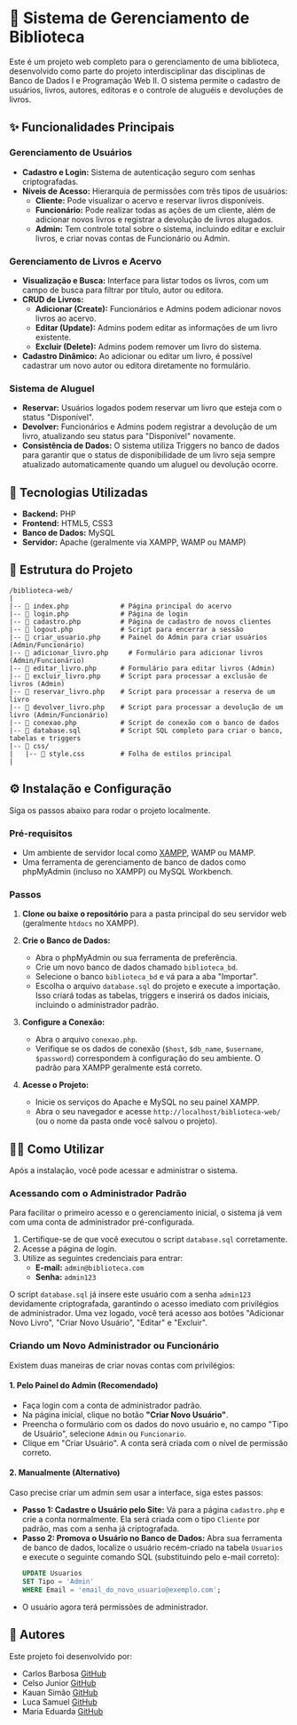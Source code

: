
# 📖 Sistema de Gerenciamento de Biblioteca

Este é um projeto web completo para o gerenciamento de uma biblioteca, desenvolvido como parte do projeto interdisciplinar das disciplinas de Banco de Dados I e Programação Web II. O sistema permite o cadastro de usuários, livros, autores, editoras e o controle de aluguéis e devoluções de livros.

## ✨ Funcionalidades Principais

### Gerenciamento de Usuários

  - **Cadastro e Login:** Sistema de autenticação seguro com senhas criptografadas.
  - **Níveis de Acesso:** Hierarquia de permissões com três tipos de usuários:
      - **Cliente:** Pode visualizar o acervo e reservar livros disponíveis.
      - **Funcionário:** Pode realizar todas as ações de um cliente, além de adicionar novos livros e registrar a devolução de livros alugados.
      - **Admin:** Tem controle total sobre o sistema, incluindo editar e excluir livros, e criar novas contas de Funcionário ou Admin.

### Gerenciamento de Livros e Acervo

  - **Visualização e Busca:** Interface para listar todos os livros, com um campo de busca para filtrar por título, autor ou editora.
  - **CRUD de Livros:**
      - **Adicionar (Create):** Funcionários e Admins podem adicionar novos livros ao acervo.
      - **Editar (Update):** Admins podem editar as informações de um livro existente.
      - **Excluir (Delete):** Admins podem remover um livro do sistema.
  - **Cadastro Dinâmico:** Ao adicionar ou editar um livro, é possível cadastrar um novo autor ou editora diretamente no formulário.

### Sistema de Aluguel

  - **Reservar:** Usuários logados podem reservar um livro que esteja com o status "Disponível".
  - **Devolver:** Funcionários e Admins podem registrar a devolução de um livro, atualizando seu status para "Disponível" novamente.
  - **Consistência de Dados:** O sistema utiliza Triggers no banco de dados para garantir que o status de disponibilidade de um livro seja sempre atualizado automaticamente quando um aluguel ou devolução ocorre.

## 🚀 Tecnologias Utilizadas

  - **Backend:** PHP
  - **Frontend:** HTML5, CSS3
  - **Banco de Dados:** MySQL
  - **Servidor:** Apache (geralmente via XAMPP, WAMP ou MAMP)

## 📂 Estrutura do Projeto

```
/biblioteca-web/
|
|-- 📄 index.php             # Página principal do acervo
|-- 📄 login.php             # Página de login
|-- 📄 cadastro.php          # Página de cadastro de novos clientes
|-- 📄 logout.php            # Script para encerrar a sessão
|-- 📄 criar_usuario.php     # Painel do Admin para criar usuários (Admin/Funcionário)
|-- 📄 adicionar_livro.php     # Formulário para adicionar livros (Admin/Funcionário)
|-- 📄 editar_livro.php      # Formulário para editar livros (Admin)
|-- 📄 excluir_livro.php     # Script para processar a exclusão de livros (Admin)
|-- 📄 reservar_livro.php    # Script para processar a reserva de um livro
|-- 📄 devolver_livro.php    # Script para processar a devolução de um livro (Admin/Funcionário)
|-- 📄 conexao.php           # Script de conexão com o banco de dados
|-- 📄 database.sql          # Script SQL completo para criar o banco, tabelas e triggers
|-- 📂 css/
|   |-- 📄 style.css         # Folha de estilos principal
|
```

## ⚙️ Instalação e Configuração

Siga os passos abaixo para rodar o projeto localmente.

### Pré-requisitos

  - Um ambiente de servidor local como [XAMPP](https://www.apachefriends.org/index.html), WAMP ou MAMP.
  - Uma ferramenta de gerenciamento de banco de dados como phpMyAdmin (incluso no XAMPP) ou MySQL Workbench.

### Passos

1.  **Clone ou baixe o repositório** para a pasta principal do seu servidor web (geralmente `htdocs` no XAMPP).

2.  **Crie o Banco de Dados:**

      - Abra o phpMyAdmin ou sua ferramenta de preferência.
      - Crie um novo banco de dados chamado `biblioteca_bd`.
      - Selecione o banco `biblioteca_bd` e vá para a aba "Importar".
      - Escolha o arquivo `database.sql` do projeto e execute a importação. Isso criará todas as tabelas, triggers e inserirá os dados iniciais, incluindo o administrador padrão.

3.  **Configure a Conexão:**

      - Abra o arquivo `conexao.php`.
      - Verifique se os dados de conexão (`$host`, `$db_name`, `$username`, `$password`) correspondem à configuração do seu ambiente. O padrão para XAMPP geralmente está correto.

4.  **Acesse o Projeto:**

      - Inicie os serviços do Apache e MySQL no seu painel XAMPP.
      - Abra o seu navegador e acesse `http://localhost/biblioteca-web/` (ou o nome da pasta onde você salvou o projeto).

## 👨‍💻 Como Utilizar

Após a instalação, você pode acessar e administrar o sistema.

### Acessando com o Administrador Padrão

Para facilitar o primeiro acesso e o gerenciamento inicial, o sistema já vem com uma conta de administrador pré-configurada.

1.  Certifique-se de que você executou o script `database.sql` corretamente.
2.  Acesse a página de login.
3.  Utilize as seguintes credenciais para entrar:
      - **E-mail:** `admin@biblioteca.com`
      - **Senha:** `admin123`

O script `database.sql` já insere este usuário com a senha `admin123` devidamente criptografada, garantindo o acesso imediato com privilégios de administrador. Uma vez logado, você terá acesso aos botões "Adicionar Novo Livro", "Criar Novo Usuário", "Editar" e "Excluir".

### Criando um Novo Administrador ou Funcionário

Existem duas maneiras de criar novas contas com privilégios:

#### 1\. Pelo Painel do Admin (Recomendado)

  - Faça login com a conta de administrador padrão.
  - Na página inicial, clique no botão **"Criar Novo Usuário"**.
  - Preencha o formulário com os dados do novo usuário e, no campo "Tipo de Usuário", selecione `Admin` ou `Funcionario`.
  - Clique em "Criar Usuário". A conta será criada com o nível de permissão correto.

#### 2\. Manualmente (Alternativo)

Caso precise criar um admin sem usar a interface, siga estes passos:

  - **Passo 1: Cadastre o Usuário pelo Site:** Vá para a página `cadastro.php` e crie a conta normalmente. Ela será criada com o tipo `Cliente` por padrão, mas com a senha já criptografada.
  - **Passo 2: Promova o Usuário no Banco de Dados:** Abra sua ferramenta de banco de dados, localize o usuário recém-criado na tabela `Usuarios` e execute o seguinte comando SQL (substituindo pelo e-mail correto):
    ```sql
    UPDATE Usuarios
    SET Tipo = 'Admin'
    WHERE Email = 'email_do_novo_usuario@exemplo.com';
    ```
  - O usuário agora terá permissões de administrador.

## 👥 Autores

Este projeto foi desenvolvido por:

  * Carlos Barbosa [GitHub](https://github.com/c4rlosfb)
  * Celso Junior [GitHub](https://github.com/celsohd21)
  * Kauan Simão [GitHub](https://github.com/MariaEduardaBatt)
  * Luca Samuel [GitHub](https://github.com/LucaS4nt0s)
  * Maria Eduarda [GitHub](https://github.com/MariaEduardaBatt)
